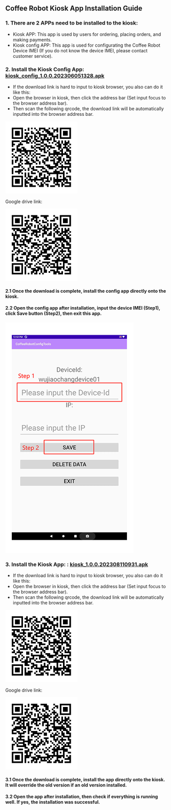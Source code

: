 ## Coffee Robot Kiosk App Installation Guide

### 1. There are 2 APPs need to be installed to the kiosk:
- Kiosk APP: This app is used by users for ordering, placing orders, and making payments.
- Kiosk config APP: This app is used for configurating the Coffee Robot Device IMEI (If you do not know the device IMEI, please contact customer service).

### 2. Install the Kiosk Config App: [kiosk_config_1.0.0.202306051328.apk](https://raw.githubusercontent.com/HestiaTeam/Docs/main/Kiosk/Files/config_1.0.0.202306051328.apk)

- If the download link is hard to input to kiosk browser, you also can do it like this:
- Open the browser in kiosk, then click the address bar (Set input focus to the browser address bar).
- Then scan the following qrcode, the download link will be automatically inputted into the browser address bar.

![](../Files/kiosk_config_1.0.0.202306051328.png)

Google drive link:

![](../Files/config_in_google_drive.png)

#### 2.1 Once the download is complete, install the config app directly onto the kiosk.
#### 2.2 Open the config app after installation, input the device IMEI (Step1), click Save button (Step2), then exit this app.

![](../Files/0.tips.png)

### 3. Install the Kiosk App: : [kiosk_1.0.0.202308110931.apk](https://raw.githubusercontent.com/HestiaTeam/Docs/main/Kiosk/Files/app.1.0.0.202308110931.apk)

- If the download link is hard to input to kiosk browser, you also can do it like this:
- Open the browser in kiosk, then click the address bar (Set input focus to the browser address bar).
- Then scan the following qrcode, the download link will be automatically inputted into the browser address bar.

![](../Files/kiosk_app_1.0.0.202308110931.png)

Google drive link:

![](../Files/app_in_google_drive.png)

#### 3.1 Once the download is complete, install the app directly onto the kiosk. It will override the old version if an old version installed.
#### 3.2 Open the app after installation, then check if everything is running well. If yes, the installation was successful.
